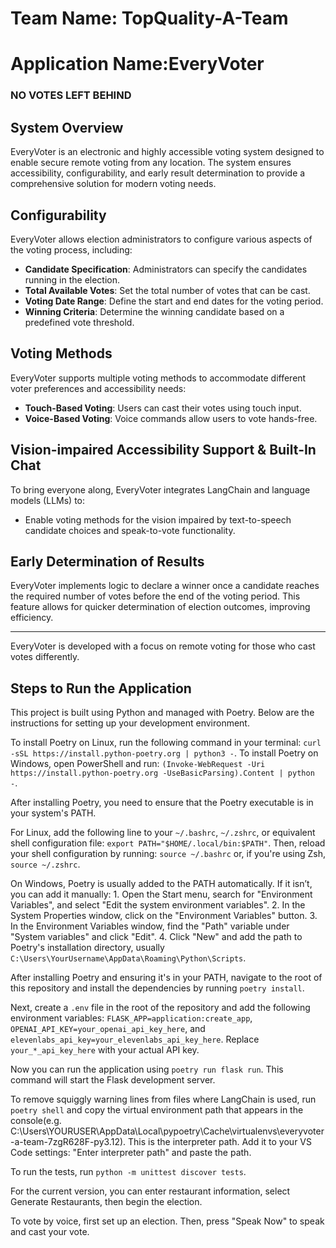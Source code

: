 # Team Name: TopQuality-A-Team
# Application Name:EveryVoter
### NO VOTES LEFT BEHIND
## System Overview
EveryVoter is an electronic and highly accessible voting system designed to enable secure remote voting from any location. The system ensures accessibility, configurability, and early result determination to provide a comprehensive solution for modern voting needs.

## Configurability
EveryVoter allows election administrators to configure various aspects of the voting process, including:
- **Candidate Specification**: Administrators can specify the candidates running in the election.
- **Total Available Votes**: Set the total number of votes that can be cast.
- **Voting Date Range**: Define the start and end dates for the voting period.
- **Winning Criteria**: Determine the winning candidate based on a predefined vote threshold.

## Voting Methods
EveryVoter supports multiple voting methods to accommodate different voter preferences and accessibility needs:
- **Touch-Based Voting**: Users can cast their votes using touch input.
- **Voice-Based Voting**: Voice commands allow users to vote hands-free.

## Vision-impaired Accessibility Support & Built-In Chat
To bring everyone along, EveryVoter integrates LangChain and language models (LLMs) to:
- Enable voting methods for the vision impaired by text-to-speech candidate choices and 
speak-to-vote functionality.

## Early Determination of Results
EveryVoter implements logic to declare a winner once a candidate reaches the required number of votes before the end of the voting period. This feature allows for quicker determination of election outcomes, improving efficiency.

---

EveryVoter is developed with a focus on remote voting for those who cast votes differently.

## Steps to Run the Application

This project is built using Python and managed with Poetry. Below are the instructions for setting up your development environment.

To install Poetry on Linux, run the following command in your terminal: `curl -sSL https://install.python-poetry.org | python3 -`. To install Poetry on Windows, open PowerShell and run: `(Invoke-WebRequest -Uri https://install.python-poetry.org -UseBasicParsing).Content | python -`.

After installing Poetry, you need to ensure that the Poetry executable is in your system's PATH. 

For Linux, add the following line to your `~/.bashrc`, `~/.zshrc`, or equivalent shell configuration file: `export PATH="$HOME/.local/bin:$PATH"`. Then, reload your shell configuration by running: `source ~/.bashrc` or, if you're using Zsh, `source ~/.zshrc`. 

On Windows, Poetry is usually added to the PATH automatically. If it isn’t, you can add it manually: 1. Open the Start menu, search for "Environment Variables", and select "Edit the system environment variables". 2. In the System Properties window, click on the "Environment Variables" button. 3. In the Environment Variables window, find the "Path" variable under "System variables" and click "Edit". 4. Click "New" and add the path to Poetry's installation directory, usually `C:\Users\YourUsername\AppData\Roaming\Python\Scripts`.

After installing Poetry and ensuring it's in your PATH, navigate to the root of this repository and install the dependencies by running `poetry install`.

Next, create a `.env` file in the root of the repository and add the following environment variables: `FLASK_APP=application:create_app`, `OPENAI_API_KEY=your_openai_api_key_here`, and `elevenlabs_api_key=your_elevenlabs_api_key_here`. Replace `your_*_api_key_here` with your actual API key.

Now you can run the application using `poetry run flask run`. This command will start the Flask development server.

To remove squiggly warning lines from files where LangChain is used, run `poetry shell` and copy the virtual environment path that appears in the console(e.g. C:\Users\YOURUSER\AppData\Local\pypoetry\Cache\virtualenvs\everyvoter-a-team-7zgR628F-py3.12). This is the interpreter path. Add it to your VS Code settings: "Enter interpreter path" and paste the path.

To run the tests, run `python -m unittest discover tests`.

For the current version, you can enter restaurant information, select Generate Restaurants, then begin the election.

To vote by voice, first set up an election. Then, press "Speak Now" to speak and cast your vote.

